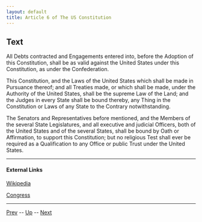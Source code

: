 ```yaml
---
layout: default
title: Article 6 of The US Constitution
---
```


## Text
All Debts contracted and Engagements entered into, before the Adoption of this Constitution, shall be as valid against the United States under this Constitution, as under the Confederation.

This Constitution, and the Laws of the United States which shall be made in Pursuance thereof; and all Treaties made, or which shall be made, under the Authority of the United States, shall be the supreme Law of the Land; and the Judges in every State shall be bound thereby, any Thing in the Constitution or Laws of any State to the Contrary notwithstanding.

The Senators and Representatives before mentioned, and the Members of the several State Legislatures, and all executive and judicial Officers, both of the United States and of the several States, shall be bound by Oath or Affirmation, to support this Constitution; but no religious Test shall ever be required as a Qualification to any Office or public Trust under the United States.

---
#### External Links
[Wikipedia](https://en.wikipedia.org/wiki/Article_Six_of_the_United_States_Constitution)

[Congress](https://constitution.congress.gov/constitution/article-6/)

---

[Prev](article_5.md) -- [Up](README.md) -- [Next](article_7.md)
